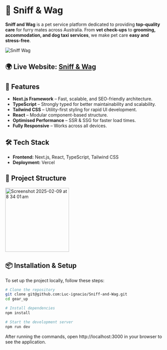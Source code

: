 # 🐾 Sniff & Wag

**Sniff and Wag** is a pet service platform dedicated to providing **top-quality care** for furry mates across Australia. From **vet check-ups** to **grooming, accommodation, and dog taxi services**, we make pet care **easy and stress-free**.

![Sniff   Wag](https://github.com/user-attachments/assets/d92ff2a7-e804-4043-9b7a-3e15212cc6d9)


## 🌍 **Live Website:** [Sniff & Wag](https://sniff-and-wag.vercel.app)


## 🚀 Features
- **Next.js Framework** – Fast, scalable, and SEO-friendly architecture.
- **TypeScript** – Strongly typed for better maintainability and scalability.
- **Tailwind CSS** – Utility-first styling for rapid UI development.
- **React** – Modular component-based structure.
- **Optimised Performance** – SSR & SSG for faster load times.
- **Fully Responsive** – Works across all devices.


## 🛠️ Tech Stack
- **Frontend:** Next.js, React, TypeScript, Tailwind CSS
- **Deployment:** Vercel


## 📂 Project Structure

<img width="202" alt="Screenshot 2025-02-09 at 8 34 01 am" src="https://github.com/user-attachments/assets/27b4f4a2-0a46-4a0d-961a-76293b7c4b47" />


## 📦 Installation & Setup

To set up the project locally, follow these steps:

```sh
# Clone the repository
git clone git@github.com:Luc-ignacio/Sniff-and-Wag.git
cd gear_up

# Install dependencies
npm install

# Start the development server
npm run dev
```
After running the commands, open http://localhost:3000 in your browser to see the application.
